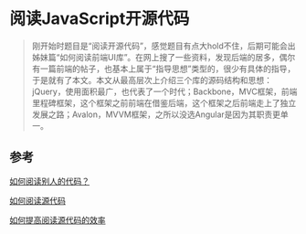 # 阅读JavaScript开源代码

> 刚开始时题目是“阅读开源代码”，感觉题目有点大hold不住，后期可能会出姊妹篇“如何阅读前端UI库”。在网上搜了一些资料，发现后端的居多，偶尔有一篇前端的帖子，也基本上属于“指导思想”类型的，很少有具体的指导，于是就有了本文。本文从最高层次上介绍三个库的源码结构和思想：jQuery，使用面积最广，也代表了一个时代；Backbone，MVC框架，前端里程碑框架，这个框架之前前端在借鉴后端，这个框架之后前端走上了独立发展之路；Avalon，MVVM框架，之所以没选Angular是因为其职责更单一。





## 参考

[如何阅读别人的代码？](http://www.zhihu.com/question/21186887)

[如何阅读源代码](http://mybeautiful.iteye.com/blog/1156815)

[如何提高阅读源代码的效率](http://www.cnblogs.com/west-link/archive/2011/06/07/2074466.html)